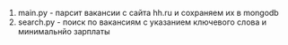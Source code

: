 1) main.py - парсит вакансии с сайта hh.ru и сохраняем их в mongodb
2) search.py - поиск по вакансиям с указанием ключевого слова и минимальнйо зарплаты